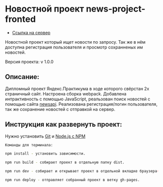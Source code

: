 # Новостной проект news-project-fronted

* [Ссылка на сервер](https://www.news-project.gq/)

Новостной проект который ищет новости по запросу. Так же в нём доступна регистрация пользователя и просмотр сохранненых им новостей.

Версия проекта: v 1.0.0

## Описание:
Дипломный проект Яндекс.Практикума в ходе которого свёрстан 2х страничный сайт. Настроена сборка webpack. Добавлена интрактивность с помощью JavaScript, реальзован поиск новостей с помощью сайта [newsapi](https://newsapi.org/). Реализована регистрация/логин пользователя, так же сохранение новостей с отправкой на сервер.

## Инструкция как развернуть проект:
Нужно установить [Git](https://git-scm.com/) и [Node.js с NPM](https://nodejs.org/en/)

```sh
Команды для терминала:

npm install - установить зависимости.

npm run build - собирает проект в отдельную папку dist.

npm run dev - собирает и открывает проект в отдельной вкладке браузера(live server).

npm run deploy - отправляет собранный проект в ветку gh-pages.
```
